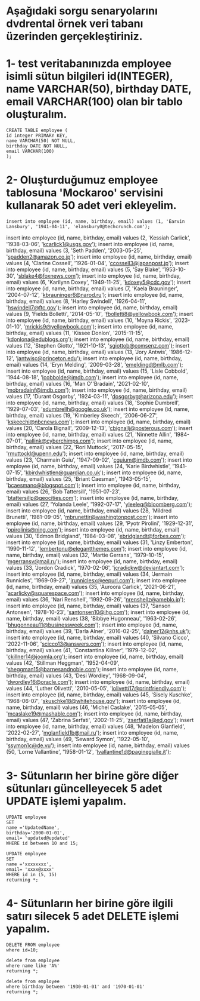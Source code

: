# Aşağıdaki sorgu senaryolarını dvdrental örnek veri tabanı üzerinden gerçekleştiriniz.

# 1- test veritabanınızda employee isimli sütun bilgileri id(INTEGER), name VARCHAR(50), birthday DATE, email VARCHAR(100) olan bir tablo oluşturalım.
	CREATE TABLE employee (
	id integer PRIMARY KEY,
	name VARCHAR(50) NOT NULL,
	birthday DATE NOT NULL,
	email VARCHAR(100)
	);
# 2- Oluşturduğumuz employee tablosuna 'Mockaroo' servisini kullanarak 50 adet veri ekleyelim.
	insert into employee (id, name, birthday, email) values (1, 'Earvin Lansbury', '1941-04-11', 'elansbury0@techcrunch.com');
insert into employee (id, name, birthday, email) values (2, 'Kessiah Carlick', '1938-03-06', 'kcarlick1@usgs.gov');
insert into employee (id, name, birthday, email) values (3, 'Seth Padden', '2003-05-25', 'spadden2@amazon.co.jp');
insert into employee (id, name, birthday, email) values (4, 'Clarine Cossell', '1926-01-04', 'ccossell3@japanpost.jp');
insert into employee (id, name, birthday, email) values (5, 'Say Blake', '1953-10-30', 'sblake4@foxnews.com');
insert into employee (id, name, birthday, email) values (6, 'Karilynn Doxey', '1949-11-25', 'kdoxey5@cdc.gov');
insert into employee (id, name, birthday, email) values (7, 'Kaela Brauninger', '2004-07-12', 'kbrauninger6@narod.ru');
insert into employee (id, name, birthday, email) values (8, 'Harley Swindell', '1926-04-11', 'hswindell7@ftc.gov');
insert into employee (id, name, birthday, email) values (9, 'Fields Bolletti', '2014-05-10', 'fbolletti8@yellowbook.com');
insert into employee (id, name, birthday, email) values (10, 'Moyna Rickis', '2023-01-10', 'mrickis9@yellowbook.com');
insert into employee (id, name, birthday, email) values (11, 'Kissee Donlon', '2015-11-15', 'kdonlona@edublogs.org');
insert into employee (id, name, birthday, email) values (12, 'Stephen Giotto', '1921-10-13', 'sgiottob@comsenz.com');
insert into employee (id, name, birthday, email) values (13, 'Jory Antwis', '1986-12-12', 'jantwisc@princeton.edu');
insert into employee (id, name, birthday, email) values (14, 'Eryn Melding', '2009-03-28', 'emeldingd@mlb.com');
insert into employee (id, name, birthday, email) values (15, 'Lisle Cobbold', '1944-08-18', 'lcobbolde@imdb.com');
insert into employee (id, name, birthday, email) values (16, 'Man O''Bradain', '2021-02-10', 'mobradainf@imdb.com');
insert into employee (id, name, birthday, email) values (17, 'Durant Osgorby', '1924-03-11', 'dosgorbyg@arizona.edu');
insert into employee (id, name, birthday, email) values (18, 'Sophie Dumbrell', '1929-07-03', 'sdumbrellh@google.co.uk');
insert into employee (id, name, birthday, email) values (19, 'Kimberley Skeech', '2006-06-27', 'kskeechi@nbcnews.com');
insert into employee (id, name, birthday, email) values (20, 'Carola Bignall', '2009-12-13', 'cbignallj@posterous.com');
insert into employee (id, name, birthday, email) values (21, 'Ninnette Allin', '1984-07-01', 'nallink@cyberchimps.com');
insert into employee (id, name, birthday, email) values (22, 'Rori Muttock', '2017-05-15', 'rmuttockl@upenn.edu');
insert into employee (id, name, birthday, email) values (23, 'Charmain Guiu', '1947-09-02', 'cguium@imdb.com');
insert into employee (id, name, birthday, email) values (24, 'Karie Birdwhistle', '1941-07-15', 'kbirdwhistlen@guardian.co.uk');
insert into employee (id, name, birthday, email) values (25, 'Briant Caesman', '1943-05-15', 'bcaesmano@blogspot.com');
insert into employee (id, name, birthday, email) values (26, 'Bob Tattersill', '1951-07-23', 'btattersillp@geocities.com');
insert into employee (id, name, birthday, email) values (27, 'Yolanda Leele', '1992-07-17', 'yleeleq@bloomberg.com');
insert into employee (id, name, birthday, email) values (28, 'Mildred Brunetti', '1981-09-05', 'mbrunettir@washingtonpost.com');
insert into employee (id, name, birthday, email) values (29, 'Pyotr Pirolini', '1929-12-31', 'ppirolinis@ning.com');
insert into employee (id, name, birthday, email) values (30, 'Edmon Bridgland', '1984-03-08', 'ebridglandt@forbes.com');
insert into employee (id, name, birthday, email) values (31, 'Linzy Emberton', '1990-11-12', 'lembertonu@elegantthemes.com');
insert into employee (id, name, birthday, email) values (32, 'Martie Gerrans', '1979-10-15', 'mgerransv@mail.ru');
insert into employee (id, name, birthday, email) values (33, 'Jordon Cradick', '1970-02-06', 'jcradickw@deviantart.com');
insert into employee (id, name, birthday, email) values (34, 'Jermain Runnicles', '1969-09-27', 'jrunniclesx@eepurl.com');
insert into employee (id, name, birthday, email) values (35, 'Auroora Carlick', '2021-06-21', 'acarlicky@squarespace.com');
insert into employee (id, name, birthday, email) values (36, 'Nari Renshell', '1992-09-26', 'nrenshellz@ameblo.jp');
insert into employee (id, name, birthday, email) values (37, 'Sanson Antonsen', '1978-10-23', 'santonsen10@ihg.com');
insert into employee (id, name, birthday, email) values (38, 'Bibbye Hugonneau', '1963-02-26', 'bhugonneau11@businessweek.com');
insert into employee (id, name, birthday, email) values (39, 'Darla Alner', '2016-02-25', 'dalner12@nhs.uk');
insert into employee (id, name, birthday, email) values (40, 'Silvano Cicco', '2022-11-06', 'scicco13@answers.com');
insert into employee (id, name, birthday, email) values (41, 'Constantina Killner', '1979-12-02', 'ckillner14@joomla.org');
insert into employee (id, name, birthday, email) values (42, 'Stillman Heggman', '1952-04-09', 'sheggman15@barnesandnoble.com');
insert into employee (id, name, birthday, email) values (43, 'Desi Wordley', '1968-09-04', 'dwordley16@oracle.com');
insert into employee (id, name, birthday, email) values (44, 'Luther Olivetti', '2010-05-05', 'lolivetti17@printfriendly.com');
insert into employee (id, name, birthday, email) values (45, 'Sisely Kuschke', '1968-06-07', 'skuschke18@whitehouse.gov');
insert into employee (id, name, birthday, email) values (46, 'Michel Caslake', '2015-05-05', 'mcaslake19@mashable.com');
insert into employee (id, name, birthday, email) values (47, 'Zabrina Serfati', '2002-11-25', 'zserfati1a@ed.gov');
insert into employee (id, name, birthday, email) values (48, 'Madelon Glanfield', '2022-02-27', 'mglanfield1b@mail.ru');
insert into employee (id, name, birthday, email) values (49, 'Seward Symon', '1922-05-10', 'ssymon1c@de.vu');
insert into employee (id, name, birthday, email) values (50, 'Lorne Vallantine', '1958-01-12', 'lvallantine1d@paginegialle.it');
# 3- Sütunların her birine göre diğer sütunları güncelleyecek 5 adet UPDATE işlemi yapalım.
	UPDATE employee
	SET
	name ='UpdatedName',
	birthday='2000-01-01',
	email= 'updated@updated'
	WHERE id between 10 and 15;

	UPDATE employee
	SET
	name ='xxxxxxxx',	
	email= 'xxxx@xxxx'
	WHERE id in (5, 15)
	returning *;
# 4- Sütunların her birine göre ilgili satırı silecek 5 adet DELETE işlemi yapalım.
	DELETE FROM employee
	where id=10;
	
	delete from employee
	where name like 'A%'
	returning *;

	delete from employee
	where birthday between '1930-01-01' and '1970-01-01'
	returning *;
